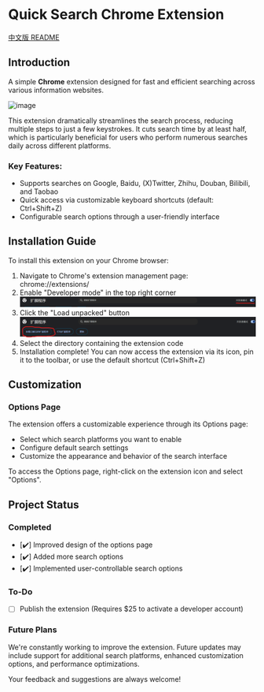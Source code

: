 # Quick Search Chrome Extension

[中文版 README](README_CN.md)

## Introduction

A simple **Chrome** extension designed for fast and efficient searching across various information websites.

![image](./images/view.png)

This extension dramatically streamlines the search process, reducing multiple steps to just a few keystrokes. It cuts search time by at least half, which is particularly beneficial for users who perform numerous searches daily across different platforms.

### Key Features:

- Supports searches on Google, Baidu, (X)Twitter, Zhihu, Douban, Bilibili, and Taobao
- Quick access via customizable keyboard shortcuts (default: Ctrl+Shift+Z)
- Configurable search options through a user-friendly interface

## Installation Guide

To install this extension on your Chrome browser:

1. Navigate to Chrome's extension management page: chrome://extensions/
2. Enable "Developer mode" in the top right corner
   ![image](./images/chrome-extension-developer-mode.png)
3. Click the "Load unpacked" button
   ![image](./images/chrome-extension-load.png)
4. Select the directory containing the extension code
5. Installation complete! You can now access the extension via its icon, pin it to the toolbar, or use the default shortcut (Ctrl+Shift+Z)

## Customization

### Options Page

The extension offers a customizable experience through its Options page:

- Select which search platforms you want to enable
- Configure default search settings
- Customize the appearance and behavior of the search interface

To access the Options page, right-click on the extension icon and select "Options".

## Project Status

### Completed

- [✔️] Improved design of the options page
- [✔️] Added more search options
- [✔️] Implemented user-controllable search options

### To-Do

- [ ] Publish the extension (Requires $25 to activate a developer account)

### Future Plans

We're constantly working to improve the extension. Future updates may include support for additional search platforms, enhanced customization options, and performance optimizations.

Your feedback and suggestions are always welcome!
